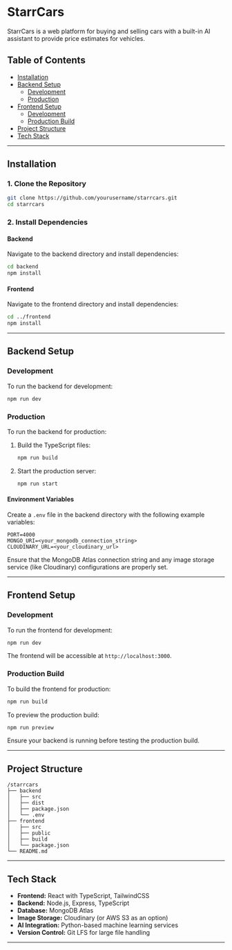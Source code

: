 # StarrCars
StarrCars is a web platform for buying and selling cars with a built-in AI assistant to provide price estimates for vehicles.

## **Table of Contents**
- [Installation](#installation)
- [Backend Setup](#backend-setup)
  - [Development](#development)
  - [Production](#production)
- [Frontend Setup](#frontend-setup)
  - [Development](#development-1)
  - [Production Build](#production-build)
- [Project Structure](#project-structure)
- [Tech Stack](#tech-stack)

---

## **Installation**

### **1. Clone the Repository**
```bash
git clone https://github.com/yourusername/starrcars.git
cd starrcars
```

### **2. Install Dependencies**
#### **Backend**
Navigate to the backend directory and install dependencies:
```bash
cd backend
npm install
```

#### **Frontend**
Navigate to the frontend directory and install dependencies:
```bash
cd ../frontend
npm install
```

---

## **Backend Setup**

### **Development**
To run the backend for development:

```bash
npm run dev
```

### **Production**
To run the backend for production:

1. Build the TypeScript files:
   ```bash
   npm run build
   ```

2. Start the production server:
   ```bash
   npm run start
   ```

#### **Environment Variables**
Create a `.env` file in the backend directory with the following example variables:

```
PORT=4000
MONGO_URI=<your_mongodb_connection_string>
CLOUDINARY_URL=<your_cloudinary_url>
```

Ensure that the MongoDB Atlas connection string and any image storage service (like Cloudinary) configurations are properly set.

---

## **Frontend Setup**

### **Development**
To run the frontend for development:

```bash
npm run dev
```
The frontend will be accessible at `http://localhost:3000`.

### **Production Build**
To build the frontend for production:

```bash
npm run build
```

To preview the production build:
```bash
npm run preview
```

Ensure your backend is running before testing the production build.

---

## **Project Structure**
```
/starrcars
├── backend
│   ├── src
│   ├── dist
│   ├── package.json
│   └── .env
├── frontend
│   ├── src
│   ├── public
│   ├── build
│   └── package.json
└── README.md
```

---

## **Tech Stack**
- **Frontend:** React with TypeScript, TailwindCSS
- **Backend:** Node.js, Express, TypeScript
- **Database:** MongoDB Atlas
- **Image Storage:** Cloudinary (or AWS S3 as an option)
- **AI Integration:** Python-based machine learning services
- **Version Control:** Git LFS for large file handling

---
